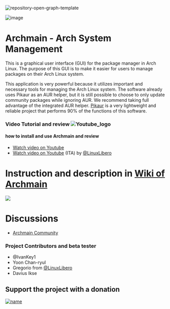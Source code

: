 ![repository-open-graph-template](https://user-images.githubusercontent.com/103053714/216729571-1a7b7328-47bc-4aa1-a918-410354bd8b45.png)

![image](https://user-images.githubusercontent.com/103053714/218861130-9572a778-5549-4a3d-b417-8fe3e66e8ee1.png)



# Archmain - Arch System Management 
This is a graphical user interface (GUI) for the package manager in Arch Linux. The purpose of this GUI is to make it easier for users to manage packages on their Arch Linux system.

This application is very powerful because it utilizes important and necessary tools for managing the Arch Linux system. The software already uses Pikaur as an AUR helper, but it is still possible to choose to only update community packages while ignoring AUR. We recommend taking full advantage of the integrated AUR helper. [Pikaur](https://github.com/actionless/pikaur) is a very lightweight and reliable project that performs 90% of the functions of this software.

### Video Tutorial and review  ![Youtube_logo](https://user-images.githubusercontent.com/103053714/218287372-3e80312e-ed12-43d7-8b32-de2f6eef2e98.png)
#### how to install and use Archmain and review


 - [Watch video on Youtube](https://youtu.be/4OONixHxFhc)
 - [Watch video on Youtube](https://www.youtube.com/watch?v=k6AKRPvCf2o&t=303s) (ITA) by [@LinuxLibero](https://www.youtube.com/@LinuxLibero) 


# Instruction and description in [Wiki of Archmain](https://github.com/JonathanSanfilippo/Archmain/wiki) 

[![](https://user-images.githubusercontent.com/103053714/218287111-bc6a2057-e1c8-4b34-b14e-a9cfe0371071.png)](https://github.com/JonathanSanfilippo/Archmain/wiki)

# Discussions
- [Archmain Community](https://github.com/JonathanSanfilippo/Archmain/discussions)


### Project Contributors and beta tester
- @IvanKey1
- Yoon Chan-ryul
- Gregorio from [@LinuxLibero](https://www.youtube.com/@LinuxLibero) 
- Davius Ikse

## Support the project with a donation

[![name](https://ckdcf.org/wp-content/uploads/button-donate-paypal-1-300x137.png)](https://www.paypal.com/donate/?hosted_button_id=3C4YAF9NXMEWL)









